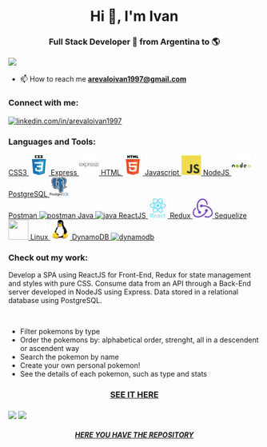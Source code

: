 <h1 align="center">Hi 👋, I'm Ivan</h1>
<h3 align="center">Full Stack Developer 🚀 from Argentina to 🌎</h3>

<img src="https://user-images.githubusercontent.com/82329197/130340385-fe1a2e16-86bc-48d8-9923-04a3e0088e0c.png?raw=true"/>


- 📫 How to reach me **arevaloivan1997@gmail.com**
<h3 align="left">Connect with me:</h3>
<p align="left">
<a href="https://linkedin.com/in/linkedin.com/in/arevaloivan1997" target="blank"><img align="center" src="https://raw.githubusercontent.com/rahuldkjain/github-profile-readme-generator/master/src/images/icons/Social/linked-in-alt.svg" alt="linkedin.com/in/arevaloivan1997" height="30" width="40" /></a>
</p>

<h3 align="left">Languages and Tools:</h3>
<p align="left"> 
  <a href="https://www.w3schools.com/css/" target="_blank"> CSS3 <img src="https://raw.githubusercontent.com/devicons/devicon/master/icons/css3/css3-original-wordmark.svg" alt="css3" width="40" height="40"/>
  </a> <a href="https://expressjs.com" target="_blank"> Express <img src="https://raw.githubusercontent.com/devicons/devicon/master/icons/express/express-original-wordmark.svg" alt="express" width="40" height="40"/>
  </a> <a href="https://www.w3.org/html/" target="_blank">HTML <img src="https://raw.githubusercontent.com/devicons/devicon/master/icons/html5/html5-original-wordmark.svg" alt="html5" width="40" height="40"/>
  </a> <a href="https://developer.mozilla.org/en-US/docs/Web/JavaScript" target="_blank"> Javascript <img src="https://raw.githubusercontent.com/devicons/devicon/master/icons/javascript/javascript-original.svg" alt="javascript" width="40" height="40"/> 
  </a> <a href="https://nodejs.org" target="_blank"> NodeJS <img src="https://raw.githubusercontent.com/devicons/devicon/master/icons/nodejs/nodejs-original-wordmark.svg" alt="nodejs" width="40" height="40"/> 
  </a> <a href="https://www.postgresql.org" target="_blank"> PostgreSQL <img src="https://raw.githubusercontent.com/devicons/devicon/master/icons/postgresql/postgresql-original-wordmark.svg" alt="postgresql" width="40" height="40"/> <br/>
  </a> <a href="https://postman.com" target="_blank"> Postman <img src="https://www.vectorlogo.zone/logos/getpostman/getpostman-icon.svg" alt="postman" width="40" height="40"/> 
  </a> <a href="https://www.java.com/es/" target="_blank"> Java <img src="https://user-images.githubusercontent.com/82329197/130340469-50ec9433-9d9a-473a-9304-b9dc0c1b6f3a.png" alt="java" width="40" height="40"/> 
  </a> <a href="https://reactjs.org/" target="_blank"> ReactJS <img src="https://raw.githubusercontent.com/devicons/devicon/master/icons/react/react-original-wordmark.svg" alt="react" width="40" height="40"/> 
  </a> <a href="https://redux.js.org" target="_blank"> Redux <img src="https://raw.githubusercontent.com/devicons/devicon/master/icons/redux/redux-original.svg" alt="redux" width="40" height="40"/> </a> 
  </a> <a href="https://sequelize.org/" target="_blank"> Sequelize <img src="https://user-images.githubusercontent.com/78280109/127777812-c8633f63-ec5b-4fb4-aaf5-9b8e3f051ee7.png" width="40" height="40"/> </a>
  </a> <a href="https://www.linux.org/" target="_blank"> Linux <img src="https://raw.githubusercontent.com/devicons/devicon/master/icons/linux/linux-original.svg" alt="linux" width="40" height="40"/> </a>
  </a> <a href="https://aws.amazon.com/es/dynamodb/" target="_blank"> DynamoDB <img src="https://user-images.githubusercontent.com/82329197/130340444-cbf6d82c-69a0-49e1-9af8-92a9e640e994.png" alt="dynamodb" width="40" height="40"/> </a>

</p>

<h3 align="left">Check out my work:</h3>
<p align="left">Develop a SPA using ReactJS for Front-End, Redux for state management and styles
with pure CSS.
Consume data from an API through a Back-End server developed in NodeJS using
Express.
Data stored in a relational database using PostgreSQL.</p>
<br>
<ul>
    <li>Filter pokemons by type</li>
    <li>Order the pokemons by: alphabetical order, strenght, all in a descendent or ascendent way</li>
    <li>Search the pokemon by name</li>
    <li>Create your own personal pokemon!</li>
    <li>See the details of each pokemon, such as type and stats</li>
</ul>
<h3 align="center"><a href="https://ivan-pokemon-app-ivanox97.vercel.app/" target="_blank">SEE IT HERE</a><h3>
  
<img src="https://user-images.githubusercontent.com/82329197/130340303-f287603f-e270-4808-a4fe-f452efaa9cc3.png?raw=true"/>
<img src="https://user-images.githubusercontent.com/82329197/130340306-88854652-bbf9-4398-a085-888b999f63a6.png?raw=true"/>

 <h5 align="center"><a href="https://github.com/ivanox97/PI-Pokemon-FT14a" target="_blank">HERE YOU HAVE THE REPOSITORY</a></h5>
